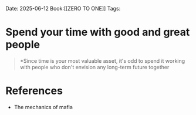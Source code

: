 Date: 2025-06-12
Book:[[ZERO TO ONE]]
Tags: 

# Spend your time with good and great people

>*Since time is your most valuable asset, it's odd to spend it working with people who don't envision any long-term future together 
# References 
- The mechanics of mafia 